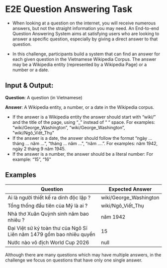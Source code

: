 # E2E Question Answering Task

- When looking at a question on the internet, you will receive numerous answers, but not the straight information you may need. An End-to-end Question Answering System aims at satisfying users who are looking to answer a specific question, especially by giving a direct answer to that question.

- In this challenge, participants build a system that can find an answer for each given question in the Vietnamese Wikipedia Corpus. The answer may be a Wikipedia entity (represented by a Wikipedia Page) or a number or a date.

## Input & Output:

**Question**: A question (in Vietnamese)

**Answer**: A Wikipedia entity, a number, or a date in the Wikipedia corpus.


- If the answer is a Wikipedia entity the answer should start with “wiki/” and the title of the page, using “_” instead of “ “ space. For examples: “wiki/George_Washington”, “wiki/George_Washington”, "wiki/Ngô_Viết_Thụ"
- If the answer is a date, the answer should follow the format “ngày … tháng … năm ...“, “tháng … năm …", “năm ….”. For examples: năm 1942, ngày 2 tháng 9 năm 1945.
- If the answer is a number, the answer should be a literal number: For example: “15”, “16”

## Examples 

| Question | Expected Answer |
| --- | --- |
| Ai là người thiết kế ra dinh độc lập ?	 | wiki/George_Washington |
| Tổng thống đầu tiên của Mỹ là ai ? | wiki/Ngô_Viết_Thụ |
| Nhà thơ Xuân Quỳnh sinh năm bao nhiêu ? | năm 1942 |
| Đại Việt sử ký toàn thư của Ngô Sĩ Liên năm 1479 gồm bao nhiêu quyển | 15 | 
| Nước nào vô địch World Cup 2026	| null |	
	
Although there are many questions which may have multiple answers, in the challenge we focus on questions that have only one single answer.
	
